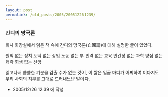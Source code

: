 ```yaml
---
layout: post
permalink: /old_posts/2005/200512261239/
---
```


### 간디의 망국론

회사 화장실에서 읽은 책 속에 간디의 망국론(亡國論)에 대해 설명한 글이 있었다.

원칙 없는 정치
도덕 없는 상업
노동 없는 부
인격 없는 교육
인간성 없는 과학
양심 없는 쾌락
희생 없는 신앙

읽고나서 씁쓸한 기분을 감출 수가 없는 것이, 이 짧은 일곱 마디가 어찌하여 이다지도 우리 사회의 치부를 그대로 드러내느냔 말이다.





- 2005/12/26 12:39 에 작성